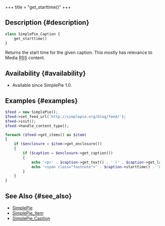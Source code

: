 +++
title = "get_starttime()"
+++

## Description {#description}

```php
class SimplePie_Caption {
    get_starttime()
}
```

Returns the start time for the given caption. This mostly has relevance to Media <abbr title="Rich Site Summary">RSS</abbr> content.

## Availability {#availability}

- Available since SimplePie 1.0.

## Examples {#examples}

```php
$feed = new SimplePie();
$feed->set_feed_url('http://simplepie.org/blog/feed/');
$feed->init();
$feed->handle_content_type();

foreach ($feed->get_items() as $item)
{
    if ($enclosure = $item->get_enclosure())
    {
        if ($caption = $enclosure->get_caption())
        {
            echo '<p>' . $caption->get_text() . ' (' . $caption->get_language() . ')<br />';
            echo '<span class="footnote">' . $caption->starttime() . '&ndash;' . $caption->endtime() . '</span></p>';
        }
    }
}
```

## See Also {#see_also}

- [SimplePie](@/wiki/reference/simplepie/_index.md)
- [SimplePie_Item](@/wiki/reference/simplepie_item/_index.md)
- [SimplePie_Caption](@/wiki/reference/simplepie_caption/_index.md)
